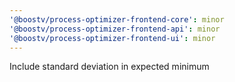 ```yaml
---
'@boostv/process-optimizer-frontend-core': minor
'@boostv/process-optimizer-frontend-api': minor
'@boostv/process-optimizer-frontend-ui': minor
---
```


Include standard deviation in expected minimum
